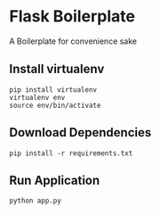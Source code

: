 # Flask Boilerplate

A Boilerplate for convenience sake 

## Install virtualenv
```
pip install virtualenv
virtualenv env
source env/bin/activate
```

## Download Dependencies
`pip install -r requirements.txt`


## Run Application

`python app.py`
